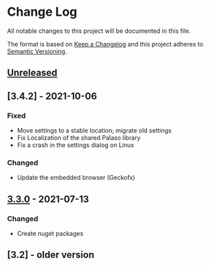 # Change Log

All notable changes to this project will be documented in this file.

The format is based on [Keep a Changelog](http://keepachangelog.com/)
and this project adheres to [Semantic Versioning](http://semver.org/).

<!-- Available types of changes:
### Added
### Changed
### Fixed
### Deprecated
### Removed
### Security
-->

## [Unreleased]

## [3.4.2] - 2021-10-06

### Fixed

- Move settings to a stable location; migrate old settings
- Fix Localization of the shared Palaso library
- Fix a crash in the settings dialog on Linux

### Changed

- Update the embedded browser (Geckofx)

## [3.3.0] - 2021-07-13

### Changed

- Create nuget packages

## [3.2] - older version

[Unreleased]: https://github.com/sillsdev/flexbridge/compare/v3.3.0...develop

[3.3.0]: https://github.com/sillsdev/flexbridge/compare/v3.2.1...v3.3.0
